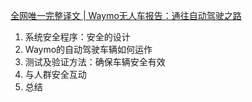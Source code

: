 [全网唯一完整译文 | Waymo无人车报告：通往自动驾驶之路](https://mp.weixin.qq.com/s/osSyCo41mhStokYPl1j6Rw)

1. 系统安全程序：安全的设计
2. Waymo的自动驾驶车辆如何运作
3. 测试及验证方法：确保车辆安全有效
4. 与人群安全互动
5. 总结

